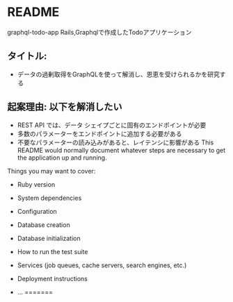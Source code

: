
# README
graphql-todo-app
Rails,Graphqlで作成したTodoアプリケーション

## タイトル:
- データの過剰取得をGraphQLを使って解消し、恩恵を受けられるかを研究する

## 起案理由: 以下を解消したい
- REST API では、データ シェイプごとに固有のエンドポイントが必要
- 多数のパラメーターをエンドポイントに追加する必要がある
- 不要なパラメーターの読み込みがあると、レイテンシに影響がある
This README would normally document whatever steps are necessary to get the
application up and running.

Things you may want to cover:

* Ruby version

* System dependencies

* Configuration

* Database creation

* Database initialization

* How to run the test suite

* Services (job queues, cache servers, search engines, etc.)

* Deployment instructions

* ...
=======
